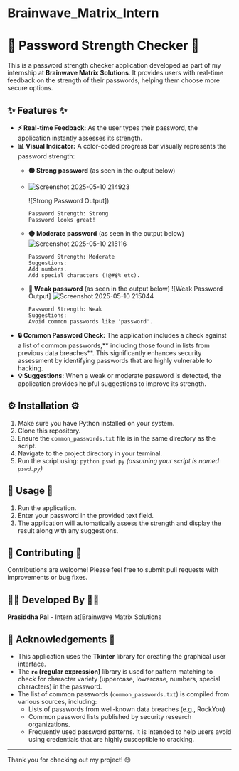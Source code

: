 # Brainwave_Matrix_Intern
# 💪 **Password Strength Checker** 💪


This is a  password strength checker application developed as part of my internship at **Brainwave Matrix Solutions**. It provides users with real-time feedback on the strength of their passwords, helping them choose more secure options.

## ✨ **Features** ✨

* **⚡ Real-time Feedback:** As the user types their password, the application instantly assesses its strength.
* **📊 Visual Indicator:** A color-coded progress bar visually represents the password strength:
    * **🟢 Strong password** (as seen in the output below)
    * ![Screenshot 2025-05-10 214923](https://github.com/user-attachments/assets/b4eabbd9-a985-41c3-9b6c-12687daac712)

        ![Strong Password Output])
        ```text
        Password Strength: Strong
        Password looks great!
        ```
    * **🟡 Moderate password** (as seen in the output below)
       ![Screenshot 2025-05-10 215116](https://github.com/user-attachments/assets/f0173c9f-4222-4331-9101-ca7e0eca05e5)

        ```text
        Password Strength: Moderate
        Suggestions:
        Add numbers.
        Add special characters (!@#$% etc).
        ```
    * **🔴 Weak password** (as seen in the output below)
        ![Weak Password Output]
      ![Screenshot 2025-05-10 215044](https://github.com/user-attachments/assets/2227da65-4f14-414c-9241-522c7c606f7b)

        ```text
        Password Strength: Weak
        Suggestions:
        Avoid common passwords like 'password'.
        ```
* **🔒 Common Password Check:** The application includes a check against a list of common passwords,** including those found in lists from previous data breaches**. This significantly enhances security assessment by identifying passwords that are highly vulnerable to hacking.
* **💡 Suggestions:** When a weak or moderate password is detected, the application provides helpful suggestions to improve its strength.

## ⚙️ **Installation** ⚙️

1.  Make sure you have Python installed on your system.
2.  Clone this repository.
3.  Ensure the `common_passwords.txt` file is in the same directory as the script.
4.  Navigate to the project directory in your terminal.
5.  Run the script using: `python pswd.py` *(assuming your script is named `pswd.py`)*

## 🚀 **Usage** 🚀

1.  Run the application.
2.  Enter your password in the provided text field.
3.  The application will automatically assess the strength and display the result along with any suggestions.

## 🤝 **Contributing** 🤝

Contributions are welcome! Please feel free to submit pull requests with improvements or bug fixes.

## 👨‍💻 **Developed By** 👨‍💻

**Prasiddha Pal** - Intern at[Brainwave Matrix Solutions

## 🙏 **Acknowledgements** 🙏

* This application uses the **Tkinter** library for creating the graphical user interface.
* The **`re` (regular expression)** library is used for pattern matching to check for character variety (uppercase, lowercase, numbers, special characters) in the password.
* The list of common passwords (`common_passwords.txt`) is compiled from various sources, including:
    * Lists of passwords from well-known data breaches (e.g., RockYou)
    * Common password lists published by security research organizations.
    * Frequently used password patterns.
    It is intended to help users avoid using credentials that are highly susceptible to cracking.

---

Thank you for checking out my project! 😊
